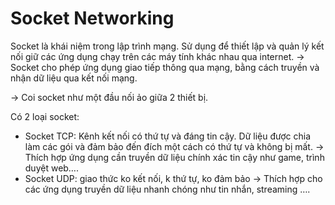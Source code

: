 # Socket Networking

Socket là khái niệm trong lập trình mạng. Sử dụng để thiết lập và quản lý kết nối giữ các ứng dụng chạy trên các máy tính khác nhau qua internet. → Socket cho phép ứng dụng giao tiếp thông qua mạng, bằng cách truyền và nhận dữ liệu qua kết nối mạng.

→ Coi socket như một đầu nối ảo giữa 2 thiết bị.

Có 2 loại socket:

- Socket TCP: Kênh kết nối có thứ tự và đáng tin cậy. Dữ liệu được chia làm các gói và đảm bảo đến đích một cách có thứ tự và không bị mất. → Thích hợp ứng dụng cần truyền dữ liệu chính xác tin cậy như game, trình duyệt web….
- Socket UDP: giao thức ko kết nối, k thứ tự, ko đảm bảo → Thích hợp cho các ứng dụng truyền dữ liệu nhanh chóng như tin nhắn, streaming ….

